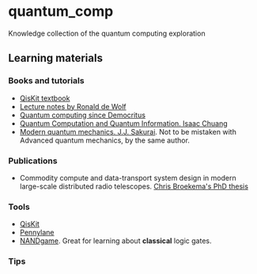 # quantum_comp

Knowledge collection of the quantum computing exploration

## Learning materials

### Books and tutorials

- [QisKit textbook](https://qiskit.org/textbook/preface.html)
- [Lecture notes by Ronald de Wolf](https://homepages.cwi.nl/~rdewolf/qcnotes.pdf)
- [Quantum computing since Democritus](https://www.scottaaronson.com/democritus/)
- [Quantum Computation and Quantum Information. Isaac Chuang](https://www.bol.com/nl/nl/p/quantum-computation-and-quantum-information/1001004010977341/?s2a=)
- [Modern quantum mechanics. J.J. Sakurai](https://www.bol.com/nl/nl/p/modern-quantum-mechanics/9300000013146000/). Not to be mistaken with Advanced quantum mechanics, by the same author.

### Publications

- Commodity compute and data-transport system design in modern large-scale distributed radio telescopes. [Chris Broekema's PhD thesis](https://www.astron.nl/~broekema/Thesis/PhD-Thesis.pdf)

### Tools
- [QisKit](https://qiskit.org/)
- [Pennylane](https://pennylane.ai/)
- [NANDgame](https://nandgame.com/). Great for learning about **classical** logic gates.

### Tips
